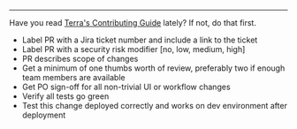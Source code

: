 
----
Have you read [Terra's Contributing Guide](https://github.com/DataBiosphere/terra-ui/wiki/Contributor-Guide) lately? If not, do that first.

- Label PR with a Jira ticket number and include a link to the ticket
- Label PR with a security risk modifier [no, low, medium, high]
- PR describes scope of changes
- Get a minimum of one thumbs worth of review, preferably two if enough team members are available
- Get PO sign-off for all non-trivial UI or workflow changes
- Verify all tests go green
- Test this change deployed correctly and works on dev environment after deployment
